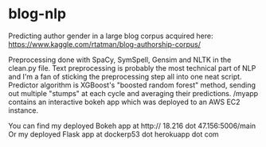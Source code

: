 # blog-nlp
Predicting author gender in a large blog corpus acquired here:
https://www.kaggle.com/rtatman/blog-authorship-corpus/

Preprocessing done with SpaCy, SymSpell, Gensim and NLTK in the clean.py file. Text preprocessing is probably the most technical part of NLP and I'm a fan of sticking the preprocessing step all into one neat script.
Predictor algorithm is XGBoost's "boosted random forest" method, sending out multiple "stumps" at each cycle and averaging their predictions.
/myapp contains an interactive bokeh app which was deployed to an AWS EC2 instance. 

You can find my deployed Bokeh app at http:// 18.216 dot 47.156:5006/main
Or my deployed Flask app at dockerp53 dot herokuapp dot com
